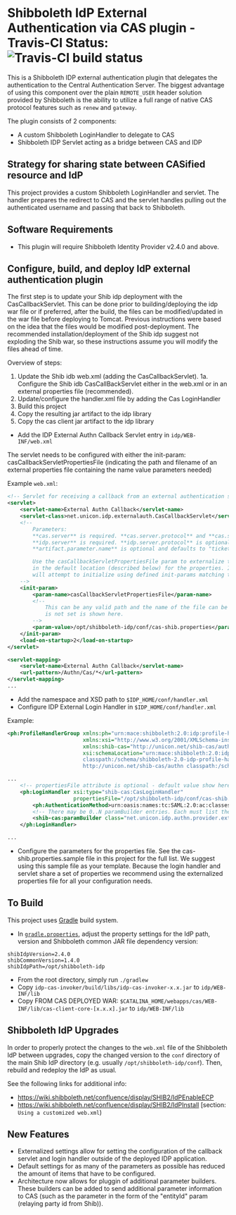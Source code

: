 # Shibboleth IdP External Authentication via CAS plugin - Travis-CI Status: ![Travis-CI build status](https://travis-ci.org/UniconLabs/shib-cas-authn2.png)

This is a Shibboleth IDP external authentication plugin that delegates the authentication to the 
Central Authentication Server. The biggest advantage of using this component over the plain 
`REMOTE_USER` header solution provided by Shibboleth is the ability to utilize a full range 
of native CAS protocol features such as `renew` and `gateway`.

The plugin consists of 2 components:
* A custom Shibboleth LoginHandler to delegate to CAS
* Shibboleth IDP Servlet acting as a bridge between CAS and IDP


Strategy for sharing state between CASified resource and IdP
-------------------------------------------------------------
This project provides a custom Shibboleth LoginHandler and servlet. The handler prepares the redirect to CAS and the servlet 
handles pulling out the authenticated username and passing that back to Shibboleth.

Software Requirements
-------------------------------------------------------------

* This plugin will require Shibboleth Identity Provider v2.4.0 and above.

Configure, build, and deploy IdP external authentication plugin
---------------------------------------------------------------
The first step is to update your Shib idp deployment with the CasCallbackServlet. This can be done prior to building/deploying the idp war file or
if preferred, after the build, the files can be modified/updated in the war file before deploying to Tomcat. Previous instructions
were based on the idea that the files would be modified post-deployment. The recommended installation/deployment of the Shib idp suggest 
not exploding the Shib war, so these instructions assume you will modify the files ahead of time. 

Overview of steps:
1. Update the Shib idb web.xml (adding the CasCallbackServlet). 
1a. Configure the Shib idb CasCallBackServlet either in the web.xml or in an external properties file (recommended).
2. Update/configure the handler.xml file by adding the Cas LoginHandler
3. Build this project
4. Copy the resulting jar artifact to the idp library
5. Copy the cas client jar artifact to the idp library

* Add the IDP External Authn Callback Servlet entry in `idp/WEB-INF/web.xml`

The servlet needs to be configured with either the init-param: casCallbackServletPropertiesFile (indicating the path and filename 
of an external properties file containing the name value parameters needed)

Example `web.xml`:

```xml
<!-- Servlet for receiving a callback from an external authentication system and continuing the IdP login flow -->
<servlet>
    <servlet-name>External Authn Callback</servlet-name>
    <servlet-class>net.unicon.idp.externalauth.CasCallbackServlet</servlet-class>
    <!--
        Parameters:
        **cas.server** is required. **cas.server.protocol** and **cas.server.prefix** are optional and default to "https" and "/cas".
        **idp.server** is required. **idp.server.protocol** is optional and defaults to "https".
        **artifact.parameter.name** is optional and defaults to "ticket"

        Use the casCallbackServletPropertiesFile param to externalize the properties. If this is not set, the servlet will look
        in the default location (described below) for the properties. If the file doesn't exist or is not readable, the servlet
        will attempt to initialize using defined init-params matching the desired properties.
    -->
    <init-param>
        <param-name>casCallbackServletPropertiesFile</param-name>
        <!-- 
            This can be any valid path and the name of the file can be whatever you prefer. Default value used if this parameter
            is not set is shown here.
        -->
        <param-value>/opt/shibboleth-idp/conf/cas-shib.properties</param-value>
    </init-param>
    <load-on-startup>2</load-on-startup>
</servlet>

<servlet-mapping>
    <servlet-name>External Authn Callback</servlet-name>
    <url-pattern>/Authn/Cas/*</url-pattern>
</servlet-mapping>
...
```

* Add the namespace and XSD path to `$IDP_HOME/conf/handler.xml`
* Configure IDP External Login Handler in `$IDP_HOME/conf/handler.xml`

Example:

```xml
<ph:ProfileHandlerGroup xmlns:ph="urn:mace:shibboleth:2.0:idp:profile-handler" 
                        xmlns:xsi="http://www.w3.org/2001/XMLSchema-instance" 
                        xmlns:shib-cas="http://unicon.net/shib-cas/authn"
                        xsi:schemaLocation="urn:mace:shibboleth:2.0:idp:profile-handler 
                        classpath:/schema/shibboleth-2.0-idp-profile-handler.xsd
                        http://unicon.net/shib-cas/authn classpath:/schema/casLoginHandler.xsd">

...
    <!-- propertiesFile attribute is optional - default value show here -->
    <ph:LoginHandler xsi:type="shib-cas:CasLoginHandler" 
                     propertiesFile="/opt/shibboleth-idp/conf/cas-shib.properties">
        <ph:AuthenticationMethod>urn:oasis:names:tc:SAML:2.0:ac:classes:unspecified</ph:AuthenticationMethod>
        <!-- There may be 0..N paramBuilder entries. Each must list the fully qualified name of the class to be added. -->
        <shib-cas:paramBuilder class="net.unicon.idp.authn.provider.extra.EntityIdParameterBuilder" />
    </ph:LoginHandler>

...
```
* Configure the parameters for the properties file. See the cas-shib.properties.sample file in this project for the full list. We suggest using this sample file as your template. Because the login handler and servlet share a set of properties we recommend using the externalized properties file for all your configuration needs.

To Build
--------

This project uses [Gradle](http://gradle.org) build system.

* In [`gradle.properties`](https://github.com/Unicon/shib-cas-authenticator/blob/master/gradle.properties), adjust
the property settings for the IdP path, version and Shibboleth common JAR file dependency version:

```properties
shibIdpVersion=2.4.0
shibCommonVersion=1.4.0
shibIdpPath=/opt/shibboleth-idp
```

* From the root directory, simply run `./gradlew`
* Copy `idp-cas-invoker/build/libs/idp-cas-invoker-x.x.jar` to `idp/WEB-INF/lib`
* Copy FROM CAS DEPLOYED WAR: `$CATALINA_HOME/webapps/cas/WEB-INF/lib/cas-client-core-[x.x.x].jar` to `idp/WEB-INF/lib`


Shibboleth IdP Upgrades
-------------------------------------------------------------

In order to properly protect the changes to the `web.xml` file of the Shibboleth IdP between upgrades, 
copy the changed version to the `conf` directory of the main Shib IdP directory (e.g. usually `/opt/shibboleth-idp/conf`).
Then, rebuild and redeploy the IdP as usual.

See the following links for additional info:
* https://wiki.shibboleth.net/confluence/display/SHIB2/IdPEnableECP
* https://wiki.shibboleth.net/confluence/display/SHIB2/IdPInstall [section: `Using a customized web.xml`)

New Features
-----------------------------
* Externalized settings allow for setting the configuration of the callback servlet and login handler outside of the deployed IDP application.
* Default settings for as many of the parameters as possible has reduced the amount of items that have to be configured.
* Architecture now allows for pluggin of additional parameter builders. These builders can be added to send additional parameter information to CAS (such as the parameter in the form of the "entityId" param (relaying party id from Shib)).